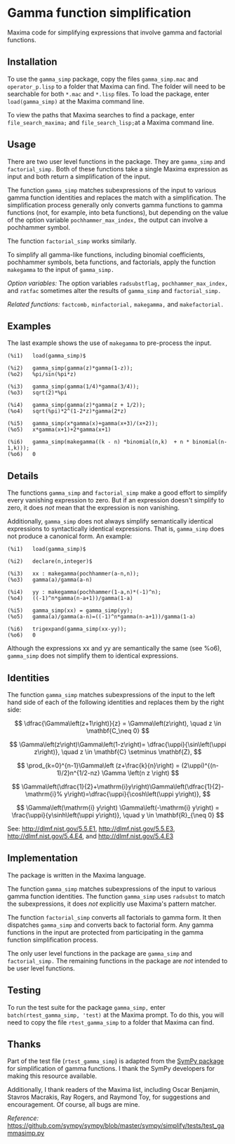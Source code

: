 # Gamma function simplification

Maxima code for simplifying expressions that involve gamma and factorial functions. 

## Installation

To use the `gamma_simp` package, copy the files `gamma_simp.mac` and `operator_p.lisp` to a folder that Maxima can find. The folder will need to be searchable for both `*.mac` and `*.lisp` files. To load the package, enter `load(gamma_simp)` at the Maxima command line.

To view the paths that Maxima searches to find a package, enter `file_search_maxima;` 
and `file_search_lisp;`at a Maxima command line. 

## Usage

There are two user level functions in the package. They are `gamma_simp` and `factorial_simp.` Both of these functions take a single Maxima expression as input and both return a simplification of the input. 

The function `gamma_simp` matches subexpressions of the input to various gamma function identities and replaces the match with a simplification. The simplification process generally only converts gamma functions to gamma functions (not, for example,
into beta functions), but depending on the value of the option variable `pochhammer_max_index,` the output can involve a pochhammer symbol.

The function `factorial_simp` works similarly. 

To simplify all gamma-like functions, including binomial coefficients, pochhammer symbols, beta functions, and factorials, apply the function `makegamma` to the input of `gamma_simp.` 

_Option variables:_ The option variables `radsubstflag,` `pochhammer_max_index,` and `ratfac` sometimes alter the results of `gamma_simp` and `factorial_simp.` 

_Related functions:_ `factcomb,` `minfactorial,` `makegamma,` and `makefactorial.`

## Examples

The last example shows the use of `makegamma` to pre-process the input.
~~~
(%i1)	load(gamma_simp)$

(%i2)	gamma_simp(gamma(z)*gamma(1-z));
(%o2)	%pi/sin(%pi*z)

(%i3)	gamma_simp(gamma(1/4)*gamma(3/4));
(%o3)	sqrt(2)*%pi

(%i4)	gamma_simp(gamma(z)*gamma(z + 1/2));
(%o4)	sqrt(%pi)*2^(1-2*z)*gamma(2*z)

(%i5)	gamma_simp(x*gamma(x)+gamma(x+3)/(x+2));
(%o5)	x*gamma(x+1)+2*gamma(x+1)

(%i6)	gamma_simp(makegamma((k - n) *binomial(n,k)  + n * binomial(n-1,k)));
(%o6)	0
~~~

## Details

The functions `gamma_simp` and `factorial_simp` make a good effort to simplify every vanishing expression to zero. But if an expression doesn't simplify to zero, it does _not_ mean that the expression is non vanishing.

Additionally, `gamma_simp` does not always simplify semantically identical expressions to syntactically identical expressions. That is, `gamma_simp` does not produce a canonical form. An example:

~~~
(%i1)	load(gamma_simp)$

(%i2)	declare(n,integer)$

(%i3)	xx : makegamma(pochhammer(a-n,n));
(%o3)	gamma(a)/gamma(a-n)

(%i4)	yy : makegamma(pochhammer(1-a,n)*(-1)^n);
(%o4)	((-1)^n*gamma(n-a+1))/gamma(1-a)

(%i5)	gamma_simp(xx) = gamma_simp(yy);
(%o5)	gamma(a)/gamma(a-n)=((-1)^n*gamma(n-a+1))/gamma(1-a)

(%i6)	trigexpand(gamma_simp(xx-yy));
(%o6)	0
~~~

Although the expressions xx and yy are semantically the same (see %o6), `gamma_simp` does not simplify them to identical expressions.


## Identities

The function `gamma_simp` matches subexpressions of the input to the left hand side of each of the following identities and replaces them by the right side:

$$ 
\dfrac{\Gamma\left(z+1\right)}{z} = \Gamma\left(z\right), \quad z \in \mathbf{C_\neq 0} 
$$ 

$$ 
\Gamma\left(z\right)\Gamma\left(1-z\right)= \dfrac{\uppi}{\sin\left(\uppi z\right)},  \quad z \in \mathbf{C} \setminus \mathbf{Z}, 
$$

$$
\prod_{k=0}^{n-1}\Gamma\left (z+\frac{k}{n}\right) = (2\uppi)^{(n-1)/2}n^{1/2-nz}  \Gamma \left(n z \right)
$$

$$
\Gamma\left(\dfrac{1}{2}+\mathrm{i}y\right)\Gamma\left(\dfrac{1}{2}-\mathrm{i}%
y\right)=\dfrac{\uppi}{\cosh\left(\uppi y\right)},
$$

$$
\Gamma\left(\mathrm{i} y\right) \Gamma\left(-\mathrm{i} y\right)  = 
\frac{\uppi}{y\sinh\left(\uppi y\right)}, \quad y \in \mathbf{R}_{\neq 0}
$$

See: http://dlmf.nist.gov/5.5.E1, http://dlmf.nist.gov/5.5.E3, http://dlmf.nist.gov/5.4.E4, and http://dlmf.nist.gov/5.4.E3 

## Implementation

The package is written in the Maxima language.

The function `gamma_simp` matches subexpressions of the input to various gamma function identities. The function `gamma_simp` uses `radsubst` to match the subexpressions, it does _not_ explicitly use Maxima's pattern matcher.

The function `factorial_simp` converts all factorials to gamma form. It then dispatches `gamma_simp` and converts back to factorial form. Any gamma functions in
the input are protected from participating in the gamma function simplification process.

The only user level functions in the package are `gamma_simp` and `factorial_simp.`
The remaining functions in the package are _not_ intended to be user level functions. 


## Testing

To run the test suite for the package `gamma_simp,` enter `batch(rtest_gamma_simp, 'test)` at the Maxima prompt. To do this, you will need to copy the file `rtest_gamma_simp` to a folder that Maxima can find. 


## Thanks

Part of the test file (`rtest_gamma_simp`) is adapted from the [SymPy package](https://www.sympy.org/en/index.html) for simplification of gamma functions. I thank the SymPy developers for making this resource available.

Additionally, I thank readers of the Maxima list, including Oscar Benjamin, Stavros Macrakis, Ray Rogers, and Raymond Toy, for suggestions and encouragement. Of course, all bugs are mine.

_Reference:_ https://github.com/sympy/sympy/blob/master/sympy/simplify/tests/test_gammasimp.py
